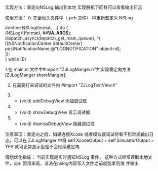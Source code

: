 实现方法：重定向NSLog 输出到本地 实现脱机下同样可以查看输出日志

使用方法：
0. 在全局头文件中（.pch 文件） 中重新宏定义 NSLog


#define NSLog(format, ...) do {   \
   (NSLog)((format), ##__VA_ARGS__);  \
   dispatch_async(dispatch_get_main_queue(), ^{  \
   [[NSNotificationCenter defaultCenter] postNotificationName:@"LOGNOTIFICATION" object:nil]; \
   });\
} while (0)




1.在 main.m 文件中#import "ZJLogManger.h"并实现重定向方法 [ZJLogManger shareManger];


2. 在需要打来调试的文件内 #import "ZJLogTextView.h"


3.  + (void) addDebugView 添加调试框


4.  - (void) showDebugView 显示调试框


5.  - (void) dismissDebugView 隐藏调试框




注意事项：重定向之后，如果连接Xcode 或者模拟器调试将看不到常规输出日志，可以在 ZJLogManger 中将        self.XcodeOutput = self.SimulatorOutput = YES 就可正常显示但是不会继续重定向




猜想优化措施：
当前实现是实时通知NSLog 事件， 这种方式经常读取本地文件，cpu 暂用率高，设法在nslog内容写入文件之前就能拿到值 并输出